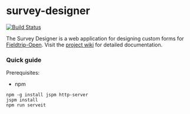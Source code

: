 # survey-designer

[![Build Status](https://api.travis-ci.org/edina/survey-designer.png?branch=master)](https://travis-ci.org/edina/survey-designer)

The Survey Designer is a web application for designing custom forms for [Fieldtrip-Open](https://github.com/edina/fieldtrip-open).  Visit the [project wiki](https://github.com/edina/survey-designer/wiki/) for detailed documentation. 

### Quick guide

Prerequisites:
- npm

```
npm -g install jspm http-server
jspm install
npm run serveit
```




